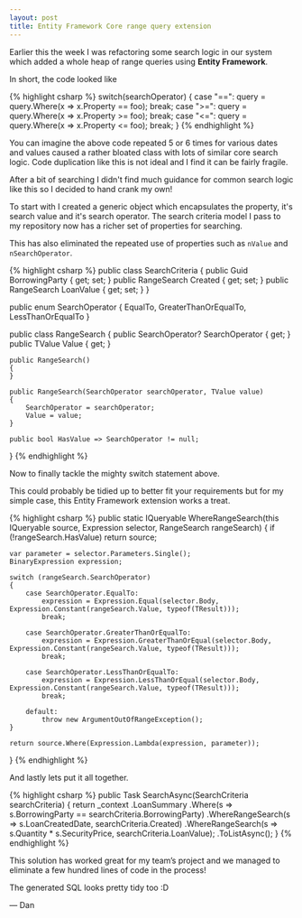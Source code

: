 ```yaml
---
layout: post
title: Entity Framework Core range query extension
---
```


Earlier this the week I was refactoring some search logic in our system which added a whole heap of range queries using **Entity Framework**.

In short, the code looked like

{% highlight csharp %}
switch(searchOperator)
{
    case "==":
        query = query.Where(x => x.Property == foo);
        break;
    case ">=":
        query = query.Where(x => x.Property >= foo);
        break;
    case "<=":
        query = query.Where(x => x.Property <= foo);
        break;
}
{% endhighlight %}

You can imagine the above code repeated 5 or 6 times for various dates and values caused a rather bloated class with lots of similar
core search logic. Code duplication like this is not ideal and I find it can be fairly fragile.

After a bit of searching I didn't find much guidance for common search logic like this so I decided to hand crank my own!

To start with I created a generic object which encapsulates the property, it's search value and it's search operator.
The search criteria model I pass to my repository now has a richer set of properties for searching. 

This has also eliminated the repeated use of properties such as `nValue` and `nSearchOperator`.

{% highlight csharp %}
public class SearchCriteria
{
    public Guid BorrowingParty { get; set; }
    public RangeSearch Created { get; set; } 
    public RangeSearch LoanValue { get; set; } 
}

public enum SearchOperator
{
    EqualTo,
    GreaterThanOrEqualTo,
    LessThanOrEqualTo
}

public class RangeSearch
{
    public SearchOperator? SearchOperator { get; }
    public TValue Value { get; }

    public RangeSearch()
    {
    }

    public RangeSearch(SearchOperator searchOperator, TValue value)
    {
        SearchOperator = searchOperator;
        Value = value;
    }

    public bool HasValue => SearchOperator != null;
}
{% endhighlight %}

Now to finally tackle the mighty switch statement above.

This could probably be tidied up to better fit your requirements but for my simple case, this Entity Framework
extension works a treat.

{% highlight csharp %}
public static IQueryable WhereRangeSearch(this IQueryable source, Expression selector, RangeSearch rangeSearch)
{
    if (!rangeSearch.HasValue)
        return source;
    
    var parameter = selector.Parameters.Single();
    BinaryExpression expression;

    switch (rangeSearch.SearchOperator)
    {
        case SearchOperator.EqualTo:
            expression = Expression.Equal(selector.Body, Expression.Constant(rangeSearch.Value, typeof(TResult)));
            break;

        case SearchOperator.GreaterThanOrEqualTo:
            expression = Expression.GreaterThanOrEqual(selector.Body, Expression.Constant(rangeSearch.Value, typeof(TResult)));
            break;

        case SearchOperator.LessThanOrEqualTo:
            expression = Expression.LessThanOrEqual(selector.Body, Expression.Constant(rangeSearch.Value, typeof(TResult)));
            break;
            
        default:
            throw new ArgumentOutOfRangeException();
    }
    
    return source.Where(Expression.Lambda(expression, parameter));
}
{% endhighlight %}

And lastly lets put it all together.

{% highlight csharp %}
public Task SearchAsync(SearchCriteria searchCriteria)
{
    return _context
        .LoanSummary
        .Where(s => s.BorrowingParty == searchCriteria.BorrowingParty)
        .WhereRangeSearch(s => s.LoanCreatedDate, searchCriteria.Created)
        .WhereRangeSearch(s => s.Quantity * s.SecurityPrice, searchCriteria.LoanValue);
        .ToListAsync();
}
{% endhighlight %}

This solution has worked great for my team’s project and we managed to eliminate a few hundred lines of code in the process!

The generated SQL looks pretty tidy too :D

&mdash; Dan